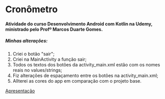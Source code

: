 # Cronômetro

#### Atividade do curso Desenvolvimento Android com Kotlin na Udemy, ministrado pelo Profº Marcos Duarte Gomes.

##### Minhas alterações:

1. Criei o botão "sair";
2.  Criei na MainActivity a função sair;
3. Todos os textos dos botões da activity_main.xml estão com os nomes reais no values/strings;
4. Fiz alterações de espaçamento entre os botões na activity_main.xml;
5. Allterei as cores do app em comparação com o projeto base.

[Apresentação](https://youtu.be/L142Gp1wT5I)
